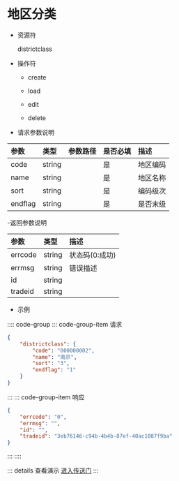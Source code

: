 # 地区分类

- 资源符

  districtclass
  
- 操作符

  - create <Badge type="tip" text="v1" vertical="top" />

  - load <Badge type="tip" text="v2" vertical="top" />

  - edit <Badge type="tip" text="v2" vertical="top" />

  - delete <Badge type="tip" text="v2" vertical="top" />

- 请求参数说明

|参数|类型|参数路径|是否必填|描述|
|:-|:-|:-|:-|:-|
|code|string||是|地区编码|
|name|string||是|地区名称|
|sort|string||是|编码级次|
|endflag|string||是|是否末级|

-返回参数说明

|参数|类型|描述|
|:-|:-|:-|
|errcode|string|状态码(0:成功)|
|errmsg|string|错误描述|
|id|string||
|tradeid|string||

- 示例

:::: code-group
::: code-group-item 请求

```json
{
    "districtclass": {
        "code": "000000002",
        "name": "南京",
        "sort": "3",
        "endflag": "1"
    }
}
```

:::
::: code-group-item 响应

```json
{
    "errcode": "0",
    "errmsg": "",
    "id": "",
    "tradeid": "3eb76146-c94b-4b4b-87ef-40ac1087f9ba"
}
```

:::
::::

::: details 查看演示
[进入传送门](/images/erp/gif/districtclass.gif)
:::
